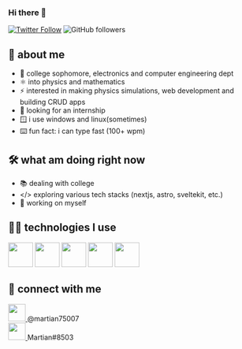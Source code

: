 ### Hi there 👋
[![Twitter Follow](https://img.shields.io/twitter/follow/martian75007?label=Follow)](https://twitter.com/intent/follow?screen_name=martian75007)
![GitHub followers](https://img.shields.io/github/followers/Martian-dev?label=Follow&style=social)

## 👦 about me
- 🏫 college sophomore, electronics and computer engineering dept
- ⚛️ into physics and mathematics
- ⚡ interested in making physics simulations, web development and building CRUD apps
- 👀 looking for an internship
- 🪟 i use windows and linux(sometimes)
- ⌨️ fun fact: i can type fast (100+ wpm)

## 🛠️ what am doing right now
- 📚 dealing with college
- </> exploring various tech stacks (nextjs, astro, sveltekit, etc.)
- 💪 working on myself

## 👨‍💻 technologies I use
<img src="https://user-images.githubusercontent.com/68557696/149619691-6ae25701-986e-4e7d-907b-8f4a5940765f.png" width="50px"></img>
<img src="https://user-images.githubusercontent.com/68557696/149619883-cfd6d773-0f9f-41e3-9c71-0ddd96bec364.png" width="50px"></img>
<img src="https://user-images.githubusercontent.com/68557696/149619832-387a1dc8-2e21-4ef6-aa10-77638e3fce2c.png" width="50px"></img>
<img src="https://user-images.githubusercontent.com/68557696/149619848-f333a745-c932-4dae-9915-a7e7d38a8f47.png" width="50px"></img>
<img src="https://user-images.githubusercontent.com/68557696/149619902-6c39bd93-9494-44a4-91f9-e9b6d2139899.png" width="50px"></img>
<br>

## 🤝 connect with me
<a href="https://twitter.com/martian75007">
<img src="https://user-images.githubusercontent.com/68557696/149621771-ccfdd725-d194-42d6-9668-f73d2043b6c4.png" width="35px">
</a> @martian75007<br>
<a href="https://discordapp.com/users/715811320728911902\">
<img src="https://user-images.githubusercontent.com/68557696/149622003-e6fa233e-125b-4a77-a26d-1a27b053a3c2.png" width="35px">
</a> Martian#8503<br>
